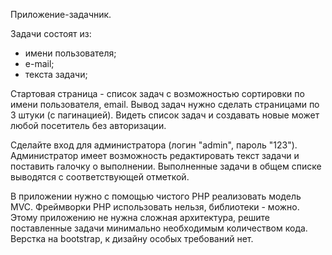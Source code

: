 Приложение-задачник.

Задачи состоят из:
- имени пользователя;
- е-mail;
- текста задачи;

Стартовая страница - список задач с возможностью сортировки по имени пользователя, email. 
Вывод задач нужно сделать страницами по 3 штуки (с пагинацией). 
Видеть список задач и создавать новые может любой посетитель без авторизации.

Сделайте вход для администратора (логин "admin", пароль "123"). 
Администратор имеет возможность редактировать текст задачи и поставить галочку о выполнении. 
Выполненные задачи в общем списке выводятся с соответствующей отметкой.

В приложении нужно с помощью чистого PHP реализовать модель MVC. 
Фреймворки PHP использовать нельзя, библиотеки - можно. 
Этому приложению не нужна сложная архитектура, решите поставленные задачи минимально необходимым количеством кода. 
Верстка на bootstrap, к дизайну особых требований нет.
